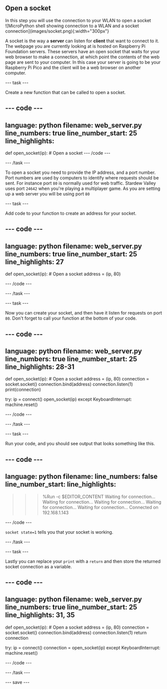 ## Open a socket

<div style="display: flex; flex-wrap: wrap">
<div style="flex-basis: 200px; flex-grow: 1; margin-right: 15px;">
In this step you will use the connection to your WLAN to open a socket
</div>
<div>
![MicroPython shell showing connection to a WLAN and a socket connection](images/socket.png){:width="300px"}
</div>
</div>

A socket is the way a **server** can listen for **client** that want to connect to it. The webpage you are currently looking at is hosted on Raspberry Pi Foundation servers. These servers have an open socket that waits for your web browser to make a connection, at which point the contents of the web page are sent to your computer. In this case your server is going to be your Raspberry Pi Pico and the client will be a web browser on another computer.

--- task ---

Create a new function that can be called to open a socket.

--- code ---
---
language: python
filename: web_server.py
line_numbers: true
line_number_start: 25
line_highlights: 
---
def open_socket(ip):
    # Open a socket
--- /code ---

--- /task ---

To open a socket you need to provide the IP address, and a port number. Port numbers are used by computers to identify where requests should be sent. For instance port `80` is normally used for web traffic. Stardew Valley uses port `24642` when you're playing a multiplayer game. As you are setting up a web server you will be using port `80`

--- task ---

Add code to your function to create an address for your socket.

--- code ---
---
language: python
filename: web_server.py
line_numbers: true
line_number_start: 25
line_highlights: 27
---
def open_socket(ip):
    # Open a socket
    address = (ip, 80)

--- /code ---

--- /task ---

--- task ---

Now you can create your socket, and then have it listen for requests on port `80`. Don't forget to call your function at the bottom of your code.

--- code ---
---
language: python
filename: web_server.py
line_numbers: true
line_number_start: 25
line_highlights: 28-31
---
def open_socket(ip):
    # Open a socket
    address = (ip, 80)
    connection = socket.socket()
    connection.bind(address)
    connection.listen(1)
    print(connection)

try:
    ip = connect()
    open_socket(ip)
except KeyboardInterrupt:
    machine.reset()

--- /code ---

--- /task ---

--- task ---

Run your code, and you should see output that looks something like this. 

--- code ---
---
language: python
filename: 
line_numbers: false
line_number_start: 
line_highlights: 
---
>>> %Run -c $EDITOR_CONTENT
Waiting for connection...
Waiting for connection...
Waiting for connection...
Waiting for connection...
Waiting for connection...
Connected on 192.168.1.143
<socket state=1 timeout=-1 incoming=0 off=0>
--- /code ---

`socket state=1` tells you that your socket is working.

--- /task ---

--- task ---

Lastly you can replace your `print` with a `return` and then store the returned socket connection as a variable.

--- code ---
---
language: python
filename: web_server.py
line_numbers: true
line_number_start: 25
line_highlights: 31, 35
---
def open_socket(ip):
    # Open a socket
    address = (ip, 80)
    connection = socket.socket()
    connection.bind(address)
    connection.listen(1)
    return connection


try:
    ip = connect()
    connection = open_socket(ip)
except KeyboardInterrupt:
    machine.reset()

--- /code ---

--- /task ---

--- save ---